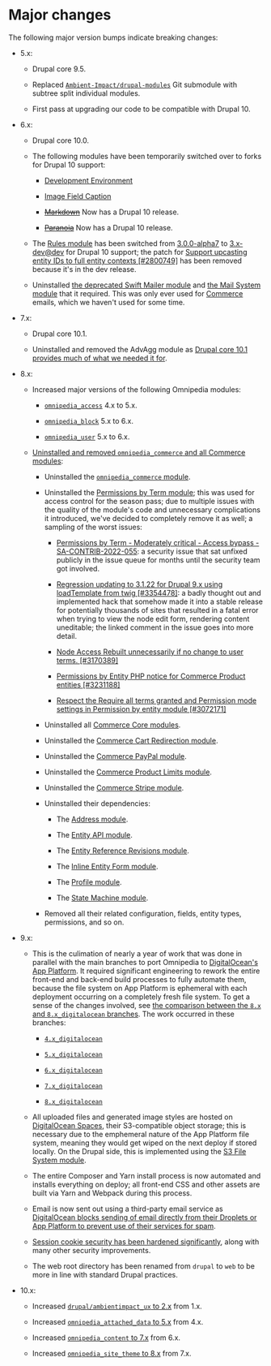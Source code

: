 # Major changes

The following major version bumps indicate breaking changes:

* 5.x:

  * Drupal core 9.5.

  * Replaced [`Ambient-Impact/drupal-modules`](https://github.com/Ambient-Impact/drupal-modules) Git submodule with subtree split individual modules.

  * First pass at upgrading our code to be compatible with Drupal 10.

* 6.x:

  * Drupal core 10.0.

  * The following modules have been temporarily switched over to forks for Drupal 10 support:

    * [Development Environment](https://www.drupal.org/project/development_environment/issues/3286975)

    * [Image Field Caption](https://www.drupal.org/project/image_field_caption/issues/3355337)

    * ~~[Markdown](https://www.drupal.org/project/markdown/issues/3288447)~~ Now has a Drupal 10 release.

    * ~~[Paranoia](https://www.drupal.org/project/paranoia/issues/3289009)~~ Now has a Drupal 10 release.

  * The [Rules module](https://www.drupal.org/project/rules) has been switched from [3.0.0-alpha7](https://www.drupal.org/project/rules/releases/8.x-3.0-alpha7) to [3.x-dev@dev](https://www.drupal.org/project/rules/releases/8.x-3.x-dev) for Drupal 10 support; the patch for [Support upcasting entity IDs to full entity contexts [#2800749]](https://www.drupal.org/project/rules/issues/2800749#comment-14332836) has been removed because it's in the dev release.

  * Uninstalled [the deprecated Swift Mailer module](https://www.drupal.org/project/swiftmailer) and [the Mail System module](https://www.drupal.org/project/mailsystem) that it required. This was only ever used for [Commerce](https://www.drupal.org/project/commerce) emails, which we haven't used for some time.

* 7.x:

  * Drupal core 10.1.

  * Uninstalled and removed the AdvAgg module as [Drupal core 10.1 provides much of what we needed it for](https://www.drupal.org/project/advagg/issues/3308099#comment-15025561).

* 8.x:

  * Increased major versions of the following Omnipedia modules:

    * [`omnipedia_access`](https://github.com/neurocracy/drupal-omnipedia-access) 4.x to 5.x.

    * [`omnipedia_block`](https://github.com/neurocracy/drupal-omnipedia-block) 5.x to 6.x.

    * [`omnipedia_user`](https://github.com/neurocracy/drupal-omnipedia-user) 5.x to 6.x.

  * [Uninstalled and removed `omnipedia_commerce` and all Commerce modules](https://github.com/neurocracy/omnipedia/issues/4):

    * Uninstalled the [`omnipedia_commerce` module](https://github.com/neurocracy/drupal-omnipedia-commerce).

    * Uninstalled the [Permissions by Term module](https://www.drupal.org/project/permissions_by_term); this was used for access control for the season pass; due to multiple issues with the quality of the module's code and unnecessary complications it introduced, we've decided to completely remove it as well; a sampling of the worst issues:

      * [Permissions by Term - Moderately critical - Access bypass - SA-CONTRIB-2022-055](https://www.drupal.org/sa-contrib-2022-055): a security issue that sat unfixed publicly in the issue queue for months until the security team got involved.

      * [Regression updating to 3.1.22 for Drupal 9.x using loadTemplate from twig [#3354478]](https://www.drupal.org/project/permissions_by_term/issues/3354478#comment-15058868): a badly thought out and implemented hack that somehow made it into a stable release for potentially thousands of sites that resulted in a fatal error when trying to view the node edit form, rendering content uneditable; the linked comment in the issue goes into more detail.

      * [Node Access Rebuilt unnecessarily if no change to user terms. [#3170389]](https://www.drupal.org/project/permissions_by_term/issues/3170389#comment-14242763)

      * [Permissions by Entity PHP notice for Commerce Product entities [#3231188]](https://www.drupal.org/project/permissions_by_term/issues/3231188#comment-14209558)

      * [Respect the Require all terms granted and Permission mode settings in Permission by entity module [#3072171]](https://www.drupal.org/project/permissions_by_term/issues/3072171#comment-14209554)

    * Uninstalled all [Commerce Core modules](https://www.drupal.org/project/commerce).

    * Uninstalled the [Commerce Cart Redirection module](https://www.drupal.org/project/commerce_cart_redirection).
    * Uninstalled the [Commerce PayPal module](https://www.drupal.org/project/commerce_paypal).

    * Uninstalled the [Commerce Product Limits module](https://www.drupal.org/project/commerce_product_limits).

    * Uninstalled the [Commerce Stripe module](https://www.drupal.org/project/commerce_stripe).

    * Uninstalled their dependencies:

      * The [Address module](https://www.drupal.org/project/address).

      * The [Entity API module](https://www.drupal.org/project/entity).

      * The [Entity Reference Revisions module](https://www.drupal.org/project/entity_reference_revisions).

      * The [Inline Entity Form module](https://www.drupal.org/project/inline_entity_form).

      * The [Profile module](https://www.drupal.org/project/profile).

      * The [State Machine module](https://www.drupal.org/project/state_machine).

    * Removed all their related configuration, fields, entity types, permissions, and so on.

* 9.x:

  * This is the culimation of nearly a year of work that was done in parallel with the main branches to port Omnipedia to [DigitalOcean's App Platform](https://www.digitalocean.com/products/app-platform). It required significant engineering to rework the entire front-end and back-end build processes to fully automate them, because the file system on App Platform is ephemeral with each deployment occurring on a completely fresh file system. To get a sense of the changes involved, see [the comparison between the `8.x` and `8.x_digitalocean` branches](../../compare/8.x...8.x_digitalocean). The work occurred in these branches:

    * [`4.x_digitalocean`](../../tree/4.x_digitalocean)

    * [`5.x_digitalocean`](../../tree/5.x_digitalocean)

    * [`6.x_digitalocean`](../../tree/6.x_digitalocean)

    * [`7.x_digitalocean`](../../tree/7.x_digitalocean)

    * [`8.x_digitalocean`](../../tree/8.x_digitalocean)

  * All uploaded files and generated image styles are hosted on [DigitalOcean Spaces](https://www.digitalocean.com/products/spaces), their S3-compatible object storage; this is necessary due to the emphemeral nature of the App Platform file system, meaning they would get wiped on the next deploy if stored locally. On the Drupal side, this is implemented using the [S3 File System module](https://www.drupal.org/project/s3fs).

  * The entire Composer and Yarn install process is now automated and installs everything on deploy; all front-end CSS and other assets are built via Yarn and Webpack during this process.

  * Email is now sent out using a third-party email service as [DigitalOcean blocks sending of email directly from their Droplets or App Platform to prevent use of their services for spam](https://docs.digitalocean.com/support/why-is-smtp-blocked/).

  * [Session cookie security has been hardened significantly](https://scotthelme.co.uk/tough-cookies/), along with many other security improvements.

  * The web root directory has been renamed from `drupal` to `web` to be more in line with standard Drupal practices.

* 10.x:

  * Increased [`drupal/ambientimpact_ux` to 2.x](https://github.com/Ambient-Impact/drupal-ambientimpact-ux/tree/2.x) from 1.x.

  * Increased [`omnipedia_attached_data` to 5.x](https://github.com/neurocracy/drupal-omnipedia-attached-data/tree/5.x) from 4.x.

  * Increased [`omnipedia_content` to 7.x](https://github.com/neurocracy/drupal-omnipedia-content/tree/7.x) from 6.x.

  * Increased [`omnipedia_site_theme` to 8.x](https://github.com/neurocracy/drupal-omnipedia-site-theme/tree/8.x) from 7.x.
